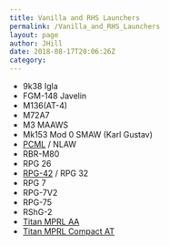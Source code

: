 ```yaml
---
title: Vanilla and RHS Launchers
permalink: /Vanilla_and_RHS_Launchers
layout: page
author: JHill
date: 2018-08-17T20:06:26Z
category: 
---
```

  - 9k38 Igla
  - FGM-148 Javelin
  - M136(AT-4)
  - M72A7
  - M3 MAAWS
  - Mk153 Mod 0 SMAW (Karl Gustav)
  - [PCML](http://www.29th.org/a3/index.php?title=Weapons#PCML) / NLAW
  - RBR-M80
  - RPG 26
  - [RPG-42](http://www.29th.org/a3/index.php?title=Weapons#RPG-42_Alamut)
    / RPG 32
  - RPG 7
  - RPG-7V2
  - RPG-75
  - RShG-2
  - [Titan MPRL
    AA](http://www.29th.org/a3/index.php?title=Weapons#Titan_MPRL_Launcher)
  - [Titan MPRL Compact
    AT](http://www.29th.org/a3/index.php?title=Weapons#Titan_MPRL_compact)

